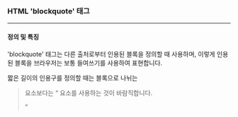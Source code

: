 ### HTML 'blockquote' 태그

------

#### 정의 및 특징

'blockquote' 태그는 다른 출처로부터 인용된 블록을 정의할 때 사용하며, 이렇게 인용된 블록을 브라우저는 보통 들여쓰기를 사용하여 표현합니다.

 

짧은 길이의 인용구를 정의할 때는 블록으로 나뉘는 <blockquote> 요소보다는 <q> 요소를 사용하는 것이 바람직합니다.